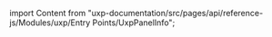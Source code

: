 
import Content from "uxp-documentation/src/pages/api/reference-js/Modules/uxp/Entry Points/UxpPanelInfo";

<Content query="product=xd"/>
